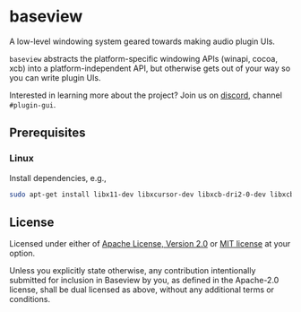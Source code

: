 # baseview

A low-level windowing system geared towards making audio plugin UIs.

`baseview` abstracts the platform-specific windowing APIs (winapi, cocoa, xcb) into a platform-independent API, but otherwise gets out of your way so you can write plugin UIs.

Interested in learning more about the project? Join us on [discord](https://discord.gg/b3hjnGw), channel `#plugin-gui`.

## Prerequisites

### Linux

Install dependencies, e.g.,

```sh
sudo apt-get install libx11-dev libxcursor-dev libxcb-dri2-0-dev libxcb-icccm4-dev libx11-xcb-dev
```

## License

Licensed under either of <a href="LICENSE-APACHE">Apache License, Version
2.0</a> or <a href="LICENSE-MIT">MIT license</a> at your option.

Unless you explicitly state otherwise, any contribution intentionally submitted
for inclusion in Baseview by you, as defined in the Apache-2.0 license, shall be
dual licensed as above, without any additional terms or conditions.
